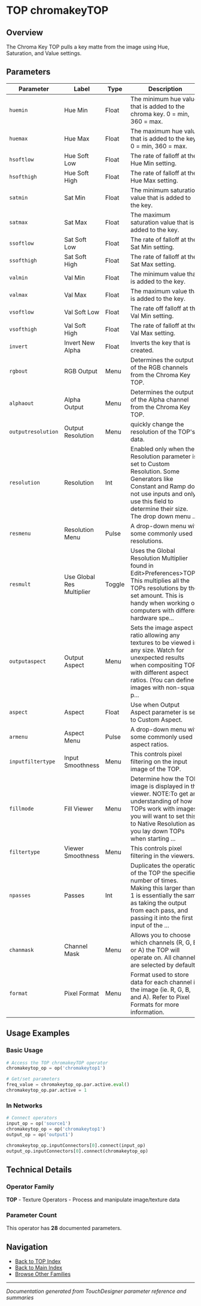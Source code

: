 # TOP chromakeyTOP

## Overview

The Chroma Key TOP pulls a key matte from the image using Hue, Saturation, and Value settings.

## Parameters

| Parameter | Label | Type | Description |
|-----------|-------|------|-------------|
| `huemin` | Hue Min | Float | The minimum hue value that is added to the chroma key. 0 = min, 360 = max. |
| `huemax` | Hue Max | Float | The maximum hue value that is added to the key. 0 = min, 360 = max. |
| `hsoftlow` | Hue Soft Low | Float | The rate of falloff at the Hue Min setting. |
| `hsofthigh` | Hue Soft High | Float | The rate of falloff at the Hue Max setting. |
| `satmin` | Sat Min | Float | The minimum saturation value that is added to the key. |
| `satmax` | Sat Max | Float | The maximum saturation value that is added to the key. |
| `ssoftlow` | Sat Soft Low | Float | The rate of falloff at the Sat Min setting. |
| `ssofthigh` | Sat Soft High | Float | The rate of falloff at the Sat Max setting. |
| `valmin` | Val Min | Float | The minimum value that is added to the key. |
| `valmax` | Val Max | Float | The maximum value that is added to the key. |
| `vsoftlow` | Val Soft Low | Float | The rate off falloff at the Val Min setting. |
| `vsofthigh` | Val Soft High | Float | The rate of falloff at the Val Max setting. |
| `invert` | Invert New Alpha | Float | Inverts the key that is created. |
| `rgbout` | RGB Output | Menu | Determines the output of the RGB channels from the Chroma Key TOP. |
| `alphaout` | Alpha Output | Menu | Determines the output of the Alpha channel from the Chroma Key TOP. |
| `outputresolution` | Output Resolution | Menu | quickly change the resolution of the TOP's data. |
| `resolution` | Resolution | Int | Enabled only when the Resolution parameter is set to Custom Resolution. Some Generators like Constant and Ramp do not use inputs and only use this field to determine their size. The drop down menu ... |
| `resmenu` | Resolution Menu | Pulse | A drop-down menu with some commonly used resolutions. |
| `resmult` | Use Global Res Multiplier | Toggle | Uses the Global Resolution Multiplier found in Edit>Preferences>TOPs. This multiplies all the TOPs resolutions by the set amount. This is handy when working on computers with different hardware spe... |
| `outputaspect` | Output Aspect | Menu | Sets the image aspect ratio allowing any textures to be viewed in any size. Watch for unexpected results when compositing TOPs with different aspect ratios. (You can define images with non-square p... |
| `aspect` | Aspect | Float | Use when Output Aspect parameter is set to Custom Aspect. |
| `armenu` | Aspect Menu | Pulse | A drop-down menu with some commonly used aspect ratios. |
| `inputfiltertype` | Input Smoothness | Menu | This controls pixel filtering on the input image of the TOP. |
| `fillmode` | Fill Viewer | Menu | Determine how the TOP image is displayed in the viewer. NOTE:To get an understanding of how TOPs work with images, you will want to set this to Native Resolution as you lay down TOPs when starting ... |
| `filtertype` | Viewer Smoothness | Menu | This controls pixel filtering in the viewers. |
| `npasses` | Passes | Int | Duplicates the operation of the TOP the specified number of times. Making this larger than 1 is essentially the same as taking the output from each pass, and passing it into the first input of the ... |
| `chanmask` | Channel Mask | Menu | Allows you to choose which channels (R, G, B, or A) the TOP will operate on. All channels are selected by default. |
| `format` | Pixel Format | Menu | Format used to store data for each channel in the image (ie. R, G, B, and A). Refer to Pixel Formats for more information. |

## Usage Examples

### Basic Usage

```python
# Access the TOP chromakeyTOP operator
chromakeytop_op = op('chromakeytop1')

# Get/set parameters
freq_value = chromakeytop_op.par.active.eval()
chromakeytop_op.par.active = 1
```

### In Networks

```python
# Connect operators
input_op = op('source1')
chromakeytop_op = op('chromakeytop1')
output_op = op('output1')

chromakeytop_op.inputConnectors[0].connect(input_op)
output_op.inputConnectors[0].connect(chromakeytop_op)
```

## Technical Details

### Operator Family

**TOP** - Texture Operators - Process and manipulate image/texture data

### Parameter Count

This operator has **28** documented parameters.

## Navigation

- [Back to TOP Index](../TOP/TOP_INDEX.md)
- [Back to Main Index](../OPERATORS_INDEX.md)
- [Browse Other Families](../OPERATORS_INDEX.md#quick-navigation)

---
*Documentation generated from TouchDesigner parameter reference and summaries*
